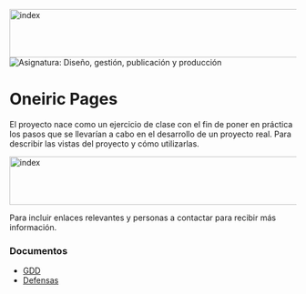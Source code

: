 <img width="898" height="85" alt="index" src="https://github.com/user-attachments/assets/9d1954f3-a808-4336-a45c-789b21929985" /><img src="https://img.shields.io/badge/Asignatura-Diseño,_gestión,_publicación_y_producción-D16666?style=for-the-badge" alt="Asignatura: Diseño, gestión, publicación y producción">

# Oneiric Pages

El proyecto nace como un ejercicio de clase con el fin de poner en práctica los pasos que se llevarían a cabo en el desarrollo de un proyecto real.
Para describir las vistas del proyecto y cómo utilizarlas.


<img width="898" height="85" alt="index" src="https://github.com/user-attachments/assets/98a3612f-181e-4e7b-9872-9189cbd1f0b3" />

Para incluir enlaces relevantes y personas a contactar para recibir más información.


### Documentos
- [GDD](GDD.md)
- [Defensas](defense.md)
